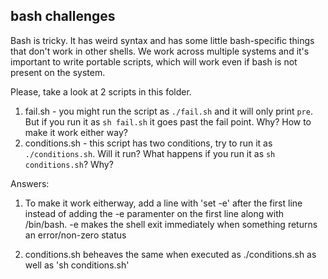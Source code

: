 ## bash challenges

Bash is tricky. It has weird syntax and has some little bash-specific things that don't
work in other shells. We work across multiple systems and it's important to write portable
scripts, which will work even if bash is not present on the system.

Please, take a look at 2 scripts in this folder.

1. fail.sh - you might run the script as `./fail.sh` and it will only print `pre`. But if you run it as `sh fail.sh` it goes past the fail point. Why? How to make it work either way?
2. conditions.sh - this script has two conditions, try to run it as `./conditions.sh`. Will it run? What happens if you run it as `sh conditions.sh`? Why?

Answers: 
1. To make it work eitherway, add a line with 'set -e' after the first line instead of adding the -e paramenter on the first line along with /bin/bash.
-e makes the shell exit immediately when something returns an error/non-zero status

2. conditions.sh beheaves the same when executed as ./conditions.sh as well as 'sh conditions.sh' 
